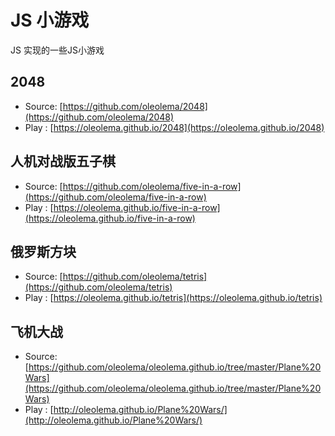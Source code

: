 # JS 小游戏
JS 实现的一些JS小游戏

## 2048

- Source: [https://github.com/oleolema/2048](https://github.com/oleolema/2048)
- Play  : [https://oleolema.github.io/2048](https://oleolema.github.io/2048)

## 人机对战版五子棋

- Source: [https://github.com/oleolema/five-in-a-row](https://github.com/oleolema/five-in-a-row)
- Play  : [https://oleolema.github.io/five-in-a-row](https://oleolema.github.io/five-in-a-row)

## 俄罗斯方块

- Source: [https://github.com/oleolema/tetris](https://github.com/oleolema/tetris)
- Play  : [https://oleolema.github.io/tetris](https://oleolema.github.io/tetris)

## 飞机大战

- Source: [https://github.com/oleolema/oleolema.github.io/tree/master/Plane%20Wars](https://github.com/oleolema/oleolema.github.io/tree/master/Plane%20Wars)
- Play  : [http://oleolema.github.io/Plane%20Wars/](http://oleolema.github.io/Plane%20Wars/)
